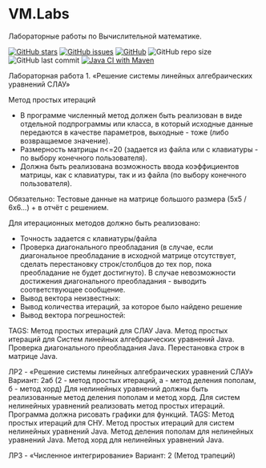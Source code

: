 # VM.Labs

Лабораторные работы по Вычислительной математике.

[![GitHub stars][stars-shield]][stars-url]
[![GitHub issues][issues-shield]][issues-url]
[![GitHub][license-shield]][license-url]
![GitHub repo size](https://img.shields.io/github/repo-size/KirillShakhov/VM.Labs)
![GitHub last commit](https://img.shields.io/github/last-commit/KirillShakhov/VM.Labs)
[![Java CI with Maven](https://github.com/KirillShakhov/VM.Labs/actions/workflows/maven.yml/badge.svg)](https://github.com/KirillShakhov/VM.Labs/actions/workflows/maven.yml)

Лабораторная работа 1. «Решение системы линейных алгебраических уравнений СЛАУ»

Метод простых итераций

* В программе численный метод должен быть реализован в виде отдельной подпрограммы или класса, в который исходные данные передаются в качестве параметров, выходные - тоже (либо возвращаемое значение).
* Размерность матрицы n<=20 (задается из файла или с клавиатуры - по выбору конечного пользователя).
* Должна быть реализована возможность ввода коэффициентов матрицы,  как с клавиатуры, так и из файла (по выбору конечного пользователя).

Обязательно: Тестовые данные на матрице большого размера (5x5 / 6x6...) + в отчёт с решением.

Для итерационных методов должно быть реализовано:
* Точность задается с клавиатуры/файла
* Проверка диагонального преобладания (в случае, если диагональное преобладание в исходной  матрице отсутствует, сделать перестановку строк/столбцов до тех пор, пока преобладание не будет достигнуто). В случае невозможности достижения диагонального преобладания - выводить соответствующее сообщение.
* Вывод вектора неизвестных:
* Вывод количества итераций, за которое было найдено решение
* Вывод вектора погрешностей:

TAGS: Метод простых итераций для СЛАУ Java. Метод простых итераций для Систем линейных алгебраических уравнений Java.
Проверка диагонального преобладания Java. Перестановка строк в матрицe Java.

ЛР2 - «Решение системы линейных алгебраических уравнений СЛАУ» 
Вариант: 2aб (2 - метод простых итераций, a - метод деления пополам, б - метод хорд)
Для нелинейных уравнений должны быть реализованные метод деления пополам и метод хорд.
Для систем нелинейных уравнений реализовать метод простых итераций.
Программа должна рисовать графики для функций.
TAGS: Метод простых итераций для СНУ. Метод простых итераций для систем нелинейных уравнений Java. 
Метод деления пополам для нелинейных уравнений Java. Метод хорд для нелинейных уравнений Java.

ЛР3 - «Численное интегрирование»
Вариант: 2 (Метод трапеций)


[stars-shield]: https://img.shields.io/github/stars/KirillShakhov/VM.Labs?style=social
[stars-url]: https://github.com/KirillShakhov/VM.Labs/stargazers
[issues-shield]: https://img.shields.io/github/issues/KirillShakhov/VM.Labs
[issues-url]: https://github.com/KirillShakhov/VM.Labs/issues
[license-shield]: https://img.shields.io/github/license/KirillShakhov/VM.Labs
[license-url]: https://github.com/KirillShakhov/VM.Labs/blob/master/LICENSE
